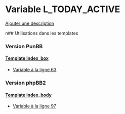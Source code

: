 # Variable L_TODAY_ACTIVE
[Ajouter une description](https://fa-tvars.appspot.com/L_TODAY_ACTIVE)

n## Utilisations dans les templates

### Version PunBB

#### [Template index_box](punbb/index_box.md)
* [Variable à la ligne 63](../punbb/index_box.tpl#L63)

### Version phpBB2

#### [Template index_body](subsilver/index_body.md)
* [Variable à la ligne 97](../subsilver/index_body.tpl#L97)